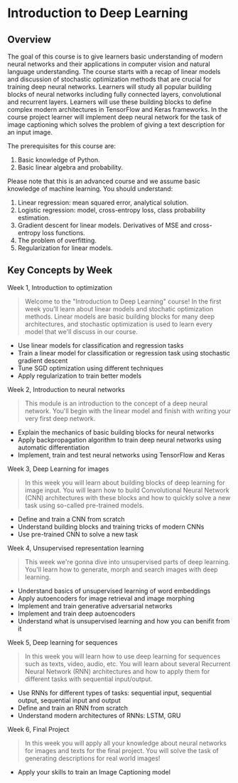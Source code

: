 # Introduction to Deep Learning

## Overview

The goal of this course is to give learners basic understanding of modern neural networks and their applications in computer vision and natural language understanding. The course starts with a recap of linear models and discussion of stochastic optimization methods that are crucial for training deep neural networks. Learners will study all popular building blocks of neural networks including fully connected layers, convolutional and recurrent layers. 
Learners will use these building blocks to define complex modern architectures in TensorFlow and Keras frameworks. In the course project learner will implement deep neural network for the task of image captioning which solves the problem of giving a text description for an input image.

The prerequisites for this course are: 
1) Basic knowledge of Python.
2) Basic linear algebra and probability.

Please note that this is an advanced course and we assume basic knowledge of machine learning. You should understand:
1) Linear regression: mean squared error, analytical solution.
2) Logistic regression: model, cross-entropy loss, class probability estimation.
3) Gradient descent for linear models. Derivatives of MSE and cross-entropy loss functions.
4) The problem of overfitting.
5) Regularization for linear models.

## Key Concepts by Week

Week 1, Introduction to optimization
> Welcome to the "Introduction to Deep Learning" course! In the first week you'll learn about linear models and stochatic optimization methods. Linear models are basic building blocks for many deep architectures, and stochastic optimization is used to learn every model that we'll discuss in our course.

- Use linear models for classification and regression tasks
- Train a linear model for classification or regression task using stochastic gradient descent
- Tune SGD optimization using different techniques
- Apply regularization to train better models

Week 2, Introduction to neural networks
> This module is an introduction to the concept of a deep neural network. You'll begin with the linear model and finish with writing your very first deep network.

- Explain the mechanics of basic building blocks for neural networks
- Apply backpropagation algorithm to train deep neural networks using automatic differentiation
- Implement, train and test neural networks using TensorFlow and Keras

Week 3, Deep Learning for images
> In this week you will learn about building blocks of deep learning for image input. You will learn how to build Convolutional Neural Network (CNN) architectures with these blocks and how to quickly solve a new task using so-called pre-trained models.

- Define and train a CNN from scratch
- Understand building blocks and training tricks of modern CNNs
- Use pre-trained CNN to solve a new task

Week 4, Unsupervised representation learning
> This week we're gonna dive into unsupervised parts of deep learning. You'll learn how to generate, morph and search images with deep learning.

- Understand basics of unsupervised learning of word embeddings
- Apply autoencoders for image retrieval and image morphing
- Implement and train generative adversarial networks
- Implement and train deep autoencoders
- Understand what is unsupervised learning and how you can benifit from it

Week 5, Deep learning for sequences
> In this week you will learn how to use deep learning for sequences such as texts, video, audio, etc. You will learn about several Recurrent Neural Network (RNN) architectures and how to apply them for different tasks with sequential input/output.

- Use RNNs for different types of tasks: sequential input, sequential output, sequential input and output
- Define and train an RNN from scratch
- Understand modern architectures of RNNs: LSTM, GRU

Week 6, Final Project
> In this week you will apply all your knowledge about neural networks for images and texts for the final project. You will solve the task of generating descriptions for real world images!

- Apply your skills to train an Image Captioning model